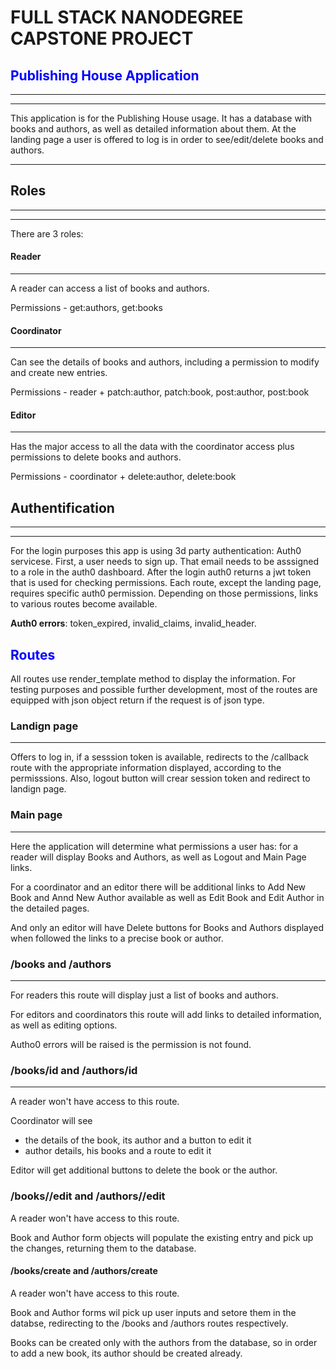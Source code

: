 # FULL STACK NANODEGREE CAPSTONE PROJECT

## <span style="color:blue">Publishing House Application</span>
-----------------
--------------------
This application is for the Publishing House usage. It has a database with books
and authors, as well as detailed information about them. At the landing page
a user is offered to log is in order to see/edit/delete books and authors.
*****************
## Roles
----------
---------------
There are 3 roles:
#### Reader
---------------
A reader can access a list of books and authors.

Permissions - get:authors, get:books

#### Coordinator
------------
Can see the details of books and authors, including a permission to modify and
create new entries.

Permissions - reader + patch:author, patch:book, post:author, post:book

#### Editor
----------------
Has the major access to all the data with the coordinator access plus permissions to delete books and authors.

Permissions - coordinator + delete:author, delete:book

## Authentification
_____________________
___________________

For the login purposes this app is using 3d party authentication: Auth0 servicese.
First, a user needs to sign up. That email needs to be asssigned to a role in the auth0 dashboard.
After the login auth0 returns a jwt token that is used for checking permissions.
Each route, except the landing page, requires specific auth0 permission. Depending on those permissions, links to various routes become available.

**Auth0 errors**: token_expired, invalid_claims, invalid_header.

## <span style="color:blue"> Routes </span>

All routes use render_template method to display the information. For testing purposes and possible further development, most of the routes are equipped with json object return if the request is of json type.

### Landign page
____________________________________
Offers to log in, if a sesssion token is available, redirects to the /callback route with the appropriate information displayed, according to the permisssions.
Also, logout button will crear session token and redirect to landign page.

### Main page
_____________________________________
Here the application will determine what permissions a user has: for a reader will display Books and Authors, as well as Logout and Main Page links.

For a coordinator and an editor there will be additional links to Add New Book and Annd New Author available as well as Edit Book and Edit Author in the detailed pages.

And only an editor will have Delete buttons for Books and Authors displayed when followed the links to a precise book or author.

### /books and /authors
_______________________________________________
For readers this route will display just a list of books and authors.

For editors and coordinators this route will add links to detailed information, as well as editing options.

Autho0 errors will be raised is the permission is not found.


### /books/id and /authors/id
________________________________________
A reader won't have access to this route.

Coordinator will see
- the details of the book, its author and a button to edit it
- author details, his books and a route to edit it

Editor will get additional buttons to delete the book or the author.

### /books/<id>/edit and /authors/<id>/edit
A reader won't have access to this route.

Book and Author form objects will populate the existing entry and pick up the changes, returning them to the database.


#### /books/create and /authors/create
A reader won't have access to this route.

Book and Author forms wil pick up user inputs and setore them in the databse, redirecting to the /books and /authors routes respectively.

Books can be created only with the authors from the database, so in order to add a new book, its author should be created already.






